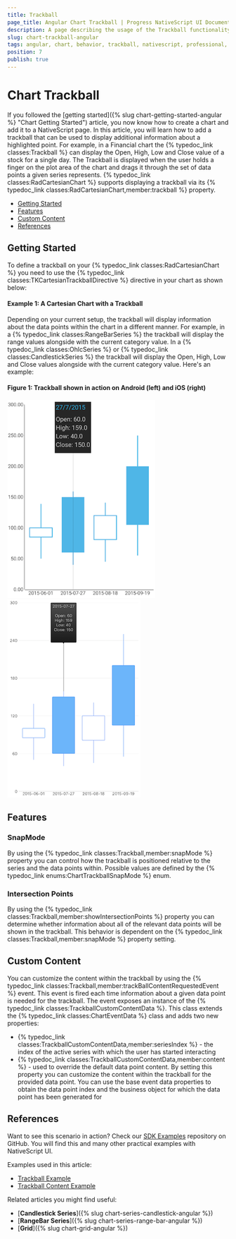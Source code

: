```yaml
---
title: Trackball
page_title: Angular Chart Trackball | Progress NativeScript UI Documentation
description: A page describing the usage of the Trackball functionality with Angular
slug: chart-trackball-angular
tags: angular, chart, behavior, trackball, nativescript, professional, ui
position: 7
publish: true
---
```


# Chart Trackball

If you followed the [getting started]({% slug chart-getting-started-angular %} "Chart Getting Started") article, you now know how to create a chart and add it to a NativeScript page. In this article, you will learn how to add a trackball that can be used to display additional information about a highlighted point. For example, in a Financial chart the {% typedoc_link classes:Trackball %} can display the Open, High, Low and Close value of a stock for a single day. The Trackball is displayed when the user holds a finger on the plot area of the chart and drags it through the set of data points a given series represents. {% typedoc_link classes:RadCartesianChart %} supports displaying a trackball via its {% typedoc_link classes:RadCartesianChart,member:trackball %} property.

* [Getting Started](#getting-started)
* [Features](#features)
* [Custom Content](#custom-content)
* [References](#references)

## Getting Started

To define a trackball on your {% typedoc_link classes:RadCartesianChart %} you need to use the {% typedoc_link classes:TKCartesianTrackballDirective %} directive in your chart as shown below:

#### Example 1: A Cartesian Chart with a Trackball

<snippet id='chart-trackball-angular-html'/>

Depending on your current setup, the trackball will display information about the data points within the chart in a different manner. For example, in a {% typedoc_link classes:RangeBarSeries %} the trackball will display the range values alongside with the current category value. In a {% typedoc_link classes:OhlcSeries %} or {% typedoc_link classes:CandlestickSeries %} the trackball will display the Open, High, Low and Close values alongside with the current category value. Here's an example:

#### Figure 1: Trackball shown in action on Android (left) and iOS (right)

![TelerikUI-Chart-Behaviors-Trackball](../../img/ns_ui/trackball_candlestick_android.png "Trackball with Candlestick Series on Android") ![TelerikUI-Chart-Behaviors-Trackball](../../img/ns_ui/trackball_candlestick_ios.png "Trackball with Candlestick Series on iOS")

## Features

### SnapMode
By using the {% typedoc_link classes:Trackball,member:snapMode %} property you can control how the trackball is positioned relative to the series and the data points within. Possible values are defined by the {% typedoc_link enums:ChartTrackballSnapMode %} enum.

### Intersection Points
By using the {% typedoc_link classes:Trackball,member:showIntersectionPoints %} property you can determine whether information about all of the relevant data points will be shown in the trackball. This behavior is dependent on the {% typedoc_link classes:Trackball,member:snapMode %} property setting.

## Custom Content

You can customize the content within the trackball by using the {% typedoc_link classes:Trackball,member:trackBallContentRequestedEvent %} event. This event is fired each time information about a given data point is needed for the trackball. The event exposes an instance of the {% typedoc_link classes:TrackballCustomContentData %}. This class extends the {% typedoc_link classes:ChartEventData %} class and adds two new properties:
- {% typedoc_link classes:TrackballCustomContentData,member:seriesIndex %} - the index of the active series with which the user has started interacting
- {% typedoc_link classes:TrackballCustomContentData,member:content %} - used to override the default data point content. By setting this property you can customize the content within the trackball for the provided data point. You can use the base event data properties to obtain the data point index and the business object for which the data point has been generated for

## References

Want to see this scenario in action?
Check our [SDK Examples](https://github.com/NativeScript/nativescript-ui-samples-angular) repository on GitHub. You will find this and many other practical examples with NativeScript UI.

Examples used in this article:

* [Trackball Example](https://github.com/NativeScript/nativescript-ui-samples-angular/tree/master/chart/app/examples/behaviors)
* [Trackball Content Example](https://github.com/NativeScript/nativescript-ui-samples-angular/tree/master/chart/app/examples/behaviors)

Related articles you might find useful:

* [**Candlestick Series**]({% slug chart-series-candlestick-angular %})
* [**RangeBar Series**]({% slug chart-series-range-bar-angular %})
* [**Grid**]({% slug chart-grid-angular %})
